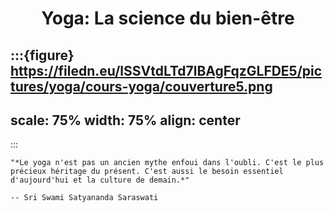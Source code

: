 #  <p align="center">Yoga: La science du bien-être</p> 

:::{figure} https://filedn.eu/lSSVtdLTd7lBAgFqzGLFDE5/pictures/yoga/cours-yoga/couverture5.png
---
scale: 75%
width: 75%
align: center
---
:::


```{epigraph}
"*Le yoga n'est pas un ancien mythe enfoui dans l'oubli. C'est le plus précieux héritage du présent. C'est aussi le besoin essentiel d'aujourd'hui et la culture de demain.*"

-- Sri Swami Satyananda Saraswati

```
